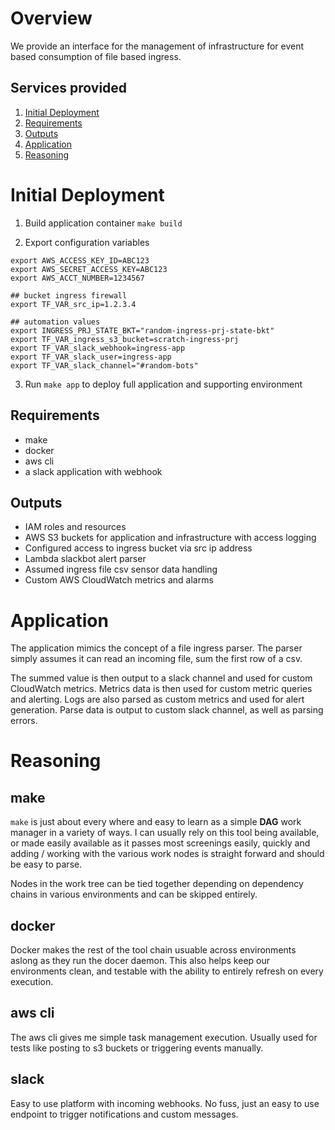 # Overview

We provide an interface for the management of infrastructure for event based consumption of file based ingress. 

## Services provided
1. [Initial Deployment](#Initial-Depolyment)
2. [Requirements](#Requirements)
3. [Outputs](#Outputs)
4. [Application](#Application)
5. [Reasoning](#Reasoning)

# Initial Deployment 

1. Build application container `make build`

2. Export configuration variables
```
export AWS_ACCESS_KEY_ID=ABC123
export AWS_SECRET_ACCESS_KEY=ABC123
export AWS_ACCT_NUMBER=1234567

## bucket ingress firewall
export TF_VAR_src_ip=1.2.3.4

## automation values
export INGRESS_PRJ_STATE_BKT="random-ingress-prj-state-bkt"
export TF_VAR_ingress_s3_bucket=scratch-ingress-prj
export TF_VAR_slack_webhook=ingress-app
export TF_VAR_slack_user=ingress-app
export TF_VAR_slack_channel="#random-bots"
```

3. Run `make app` to deploy full application and supporting environment

## Requirements
- make
- docker
- aws cli
- a slack application with webhook

## Outputs

- IAM roles and resources
- AWS S3 buckets for application and infrastructure with access logging
- Configured access to ingress bucket via src ip address
- Lambda slackbot alert parser
- Assumed ingress file csv sensor data handling
- Custom AWS CloudWatch metrics and alarms

# Application

The application mimics the concept of a file ingress parser. The parser simply assumes it can read an incoming file, sum the first row of a csv. 

The summed value is then output to a slack channel and used for custom CloudWatch metrics. Metrics data is then used for custom metric queries and alerting. Logs are also parsed as custom metrics and used for alert generation. Parse data is output to custom slack channel, as well as parsing errors.

# Reasoning

## make

`make` is just about every where and easy to learn as a simple **DAG** work manager in a variety of ways. I can usually rely on this tool being available, or made easily available as it passes most screenings easily, quickly and adding / working with the various work nodes is straight forward and should be easy to parse. 

Nodes in the work tree can be tied together depending on dependency chains in various environments and can be skipped entirely.

## docker

Docker makes the rest of the tool chain usuable across environments aslong as they run the docer daemon. This also helps keep our environments clean, and testable with the ability to entirely refresh on every execution.

## aws cli

The aws cli gives me simple task management execution. Usually used for tests like posting to s3 buckets or triggering events manually.

## slack

Easy to use platform with incoming webhooks. No fuss, just an easy to use endpoint to trigger notifications and custom messages.